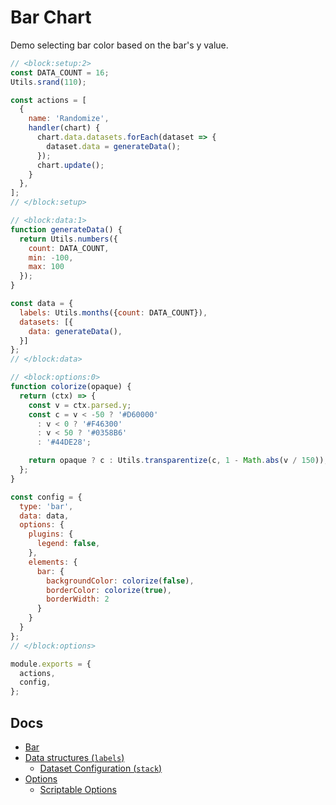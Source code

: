 # Bar Chart
Demo selecting bar color based on the bar's y value.

```js chart-editor
// <block:setup:2>
const DATA_COUNT = 16;
Utils.srand(110);

const actions = [
  {
    name: 'Randomize',
    handler(chart) {
      chart.data.datasets.forEach(dataset => {
        dataset.data = generateData();
      });
      chart.update();
    }
  },
];
// </block:setup>

// <block:data:1>
function generateData() {
  return Utils.numbers({
    count: DATA_COUNT,
    min: -100,
    max: 100
  });
}

const data = {
  labels: Utils.months({count: DATA_COUNT}),
  datasets: [{
    data: generateData(),
  }]
};
// </block:data>

// <block:options:0>
function colorize(opaque) {
  return (ctx) => {
    const v = ctx.parsed.y;
    const c = v < -50 ? '#D60000'
      : v < 0 ? '#F46300'
      : v < 50 ? '#0358B6'
      : '#44DE28';

    return opaque ? c : Utils.transparentize(c, 1 - Math.abs(v / 150));
  };
}

const config = {
  type: 'bar',
  data: data,
  options: {
    plugins: {
      legend: false,
    },
    elements: {
      bar: {
        backgroundColor: colorize(false),
        borderColor: colorize(true),
        borderWidth: 2
      }
    }
  }
};
// </block:options>

module.exports = {
  actions,
  config,
};
```

## Docs
* [Bar](../../charts/bar.md)
* [Data structures (`labels`)](../../general/data-structures.md)
  * [Dataset Configuration (`stack`)](../../general/data-structures.md#dataset-configuration)
* [Options](../../general/options.md)
  * [Scriptable Options](../../general/options.md#scriptable-options)

